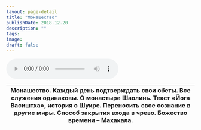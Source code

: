 ```yaml
---
layout: page-detail
title: "Монашество"
publishDate: 2018.12.20
description: ""
tags:
image:
draft: false
---
```


<audio title="2018.12.20 - Монашество.mp3" src="/upload/iblock/0be/0bedfaae573adf051ab37acfcae440c2.mp3" controls=""></audio>

| Монашество. Каждый день подтверждать свои обеты. Все служения одинаковы. О монастыре Шаолинь. Текст «Йога Васиштха», история о Шукре. Переносить свое сознание в другие миры. Способ закрытия входа в чрево. Божество времени – Махакала. |
| ----------------------------------------------------------------------------------------------------------------------------------------------------------------------------------------------------------------------------------------- |

  
